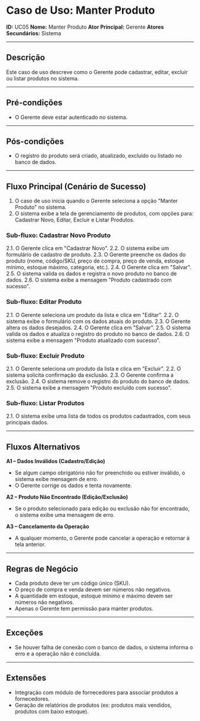 # Caso de Uso: Manter Produto

**ID:** UC05
**Nome:** Manter Produto
**Ator Principal:** Gerente
**Atores Secundários:** Sistema

---

## Descrição
Este caso de uso descreve como o Gerente pode cadastrar, editar, excluir ou listar produtos no sistema.

---

## Pré-condições
- O Gerente deve estar autenticado no sistema.

---

## Pós-condições
- O registro do produto será criado, atualizado, excluído ou listado no banco de dados.

---

## Fluxo Principal (Cenário de Sucesso)
1. O caso de uso inicia quando o Gerente seleciona a opção "Manter Produto" no sistema.
2. O sistema exibe a tela de gerenciamento de produtos, com opções para: Cadastrar Novo, Editar, Excluir e Listar Produtos.

### Sub-fluxo: Cadastrar Novo Produto
2.1. O Gerente clica em "Cadastrar Novo".
2.2. O sistema exibe um formulário de cadastro de produto.
2.3. O Gerente preenche os dados do produto (nome, código/SKU, preço de compra, preço de venda, estoque mínimo, estoque máximo, categoria, etc.).
2.4. O Gerente clica em "Salvar".
2.5. O sistema valida os dados e registra o novo produto no banco de dados.
2.6. O sistema exibe a mensagem "Produto cadastrado com sucesso".

### Sub-fluxo: Editar Produto
2.1. O Gerente seleciona um produto da lista e clica em "Editar".
2.2. O sistema exibe o formulário com os dados atuais do produto.
2.3. O Gerente altera os dados desejados.
2.4. O Gerente clica em "Salvar".
2.5. O sistema valida os dados e atualiza o registro do produto no banco de dados.
2.6. O sistema exibe a mensagem "Produto atualizado com sucesso".

### Sub-fluxo: Excluir Produto
2.1. O Gerente seleciona um produto da lista e clica em "Excluir".
2.2. O sistema solicita confirmação da exclusão.
2.3. O Gerente confirma a exclusão.
2.4. O sistema remove o registro do produto do banco de dados.
2.5. O sistema exibe a mensagem "Produto excluído com sucesso".

### Sub-fluxo: Listar Produtos
2.1. O sistema exibe uma lista de todos os produtos cadastrados, com seus principais dados.

---

## Fluxos Alternativos
**A1 – Dados Inválidos (Cadastro/Edição)**
- Se algum campo obrigatório não for preenchido ou estiver inválido, o sistema exibe mensagem de erro.
- O Gerente corrige os dados e tenta novamente.

**A2 – Produto Não Encontrado (Edição/Exclusão)**
- Se o produto selecionado para edição ou exclusão não for encontrado, o sistema exibe uma mensagem de erro.

**A3 – Cancelamento da Operação**
- A qualquer momento, o Gerente pode cancelar a operação e retornar à tela anterior.

---

## Regras de Negócio
- Cada produto deve ter um código único (SKU).
- O preço de compra e venda devem ser números não negativos.
- A quantidade em estoque, estoque mínimo e máximo devem ser números não negativos.
- Apenas o Gerente tem permissão para manter produtos.

---

## Exceções
- Se houver falha de conexão com o banco de dados, o sistema informa o erro e a operação não é concluída.

---

## Extensões
- Integração com módulo de fornecedores para associar produtos a fornecedores.
- Geração de relatórios de produtos (ex: produtos mais vendidos, produtos com baixo estoque).

